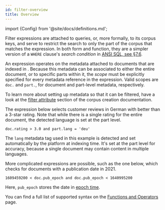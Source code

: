 ```yaml
---
id: filter-overview
title: Overview
---
```


import {Config} from '@site/docs/definitions.md';

Filter expressions are attached to queries, or, more formally, to its corpus
keys, and serve to restrict the search to only the part of the corpus that 
matches the expression. In both form and function, they are a simpler version
of a `WHERE` clause's *search condition* in [ANSI SQL, see §7.6][1].

An expression operates on the metadata attached to documents that are indexed
in <Config v="names.product"/>. Because this metadata can be associated to
either the entire document, or to specific parts within it, the *scope* must
be explicitly specified for every metadata reference in the expression. Valid
scopes are `doc.` and `part.`, for document and part-level metadata,
respectively.

To learn more about setting up metadata so that it can be filtered, have a look
at the [filter attribute][4] section of the corpus creation documentation.

The expression below selects customer reviews in German with better than a
3-star rating. Note that while there is a single rating for the entire document,
the detected language is set at the part level. 

```
doc.rating > 3.0 and part.lang = 'deu'
```

The `lang` metadata tag used in this example is detected and set automatically
by the platform at indexing time. It's set at the part level for accuracy,
because a single document may contain content in multiple languages.

More complicated expressions are possible, such as the one below, which 
checks for documents with a publication date in 2021.

```
1609459200 < doc.pub_epoch and doc.pub_epoch < 1640995200
```

Here, `pub_epoch` stores the date in [epoch time][3].

You can find a full list of supported syntax on the [Functions and Operators][2]
page.

[1]: http://www.contrib.andrew.cmu.edu/~shadow/sql/sql1992.txt
[2]: /docs/api-reference/search-apis/sql/func-opr
[3]: https://en.wikipedia.org/wiki/Unix_time
[4]: /docs/api-reference/admin-apis/create-corpus#filter-attribute